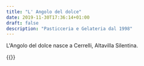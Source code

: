 ```yaml
---
title: "L' Angolo del dolce"
date: 2019-11-30T17:36:14+01:00
draft: false
description: "Pasticceria e Gelateria dal 1998"
---
```

L'Angolo del dolce nasce a Cerrelli, Altavilla Silentina.


{{<Categorie>}}